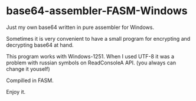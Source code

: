 # base64-assembler-FASM-Windows
Just my own base64 written in pure assembler for Windows.

Sometimes it is very convenient to have a small program for encrypting and decrypting base64 at hand.

This program works with Windows-1251. When I used UTF-8 it was a problem with russian symbols on ReadConsoleA API.
(you always can change it youself) 

Compilled in FASM.

Enjoy it.
